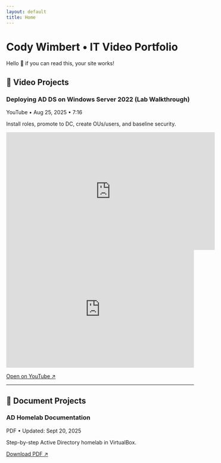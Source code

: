 ```yaml
---
layout: default
title: Home
---
```


# Cody Wimbert • IT Video Portfolio

Hello 👋 if you can read this, your site works!

## 🎥 Video Projects

<div class="card">
  <h3>Deploying AD DS on Windows Server 2022 (Lab Walkthrough)</h3>
  <div class="meta">YouTube • Aug 25, 2025 • 7:16</div>
  <p>Install roles, promote to DC, create OUs/users, and baseline security.</p>
  <!-- Replace VIDEO_ID with the part after v= in your YouTube link -->
  <iframe width="560" height="315"
  src="https://www.youtube.com/embed/dQw4w9WgXcQ"
  title="Test" frameborder="0"
  allow="accelerometer; autoplay; clipboard-write; encrypted-media; gyroscope; picture-in-picture"
  allowfullscreen></iframe>
  <iframe width="100%" height="315"
    src="https://youtu.be/wJvPo97CihI"
    title="Deploying AD DS" frameborder="0"
    allow="accelerometer; autoplay; clipboard-write; encrypted-media; gyroscope; picture-in-picture"
    allowfullscreen></iframe>
  <p><a href="https://youtu.be/wJvPo97CihI" target="_blank">Open on YouTube ↗</a></p>
</div>

---

## 📄 Document Projects

<div class="card">
  <h3>AD Homelab Documentation</h3>
  <div class="meta">PDF • Updated: Sept 20, 2025</div>
  <p>Step-by-step Active Directory homelab in VirtualBox.</p>
  <p><a href="assets/docs/AD_homelab" target="_blank">Download PDF ↗</a></p>
</div>

<!-- Optional inline viewer (bigger box) -->
<!--
<iframe src="assets/docs/firewall_plan.pdf#view=FitH" width="100%" height="600"
  style="border:1px solid #e5e7eb; border-radius:8px;"></iframe>
-->
